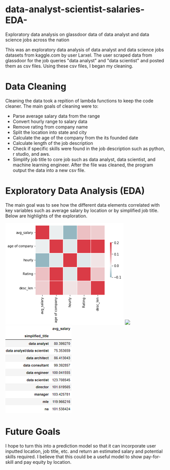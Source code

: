 # data-analyst-scientist-salaries-EDA-
Exploratory data analysis on glassdoor data of data analyst and data science jobs across the nation

This was an exploratory data analysis of data analyst and data science jobs datasets from kaggle.com by user Larxel. The user scraped data from glassdoor for the job queries "data analyst" and "data scientist" and posted them as csv files. Using these csv files, I began my cleaning.

# Data Cleaning
Cleaning the data took a repition of lambda functions to keep the code cleaner. The main goals of cleaning were to:
- Parse average salary data from the range
- Convert hourly range to salary data
- Remove rating from company name
- Split the location into state and city
- Calculate the age of the company from the its founded date
- Calculate length of the job description
- Check if specific skills were found in the job description such as python, r studio, and aws.
- Simplify job title to core job such as data analyst, data scientist, and machine learning engineer.
After the file was cleaned, the program output the data into a new csv file.

# Exploratory Data Analysis (EDA)
The main goal was to see how the different data elements correlated with key variables such as average salary by location or by simplified job title. Below are highlights of the exploration.

![](https://github.com/leeharry709/data-analyst-scientist-salaries-EDA-/blob/main/media/download%20(2).png?raw=true)
![](https://user-images.githubusercontent.com/17789988/120947134-c6932880-c70c-11eb-98cf-9e89342f55b6.png)
![](https://github.com/leeharry709/data-analyst-scientist-salaries-EDA-/blob/main/media/Capture.PNG?raw=true)

# Future Goals
I hope to turn this into a prediction model so that it can incorporate user inputted location, job title, etc. and return an estimated salary and potential skills required. I believe that this could be a useful model to show pay-for-skill and pay equity by location.
